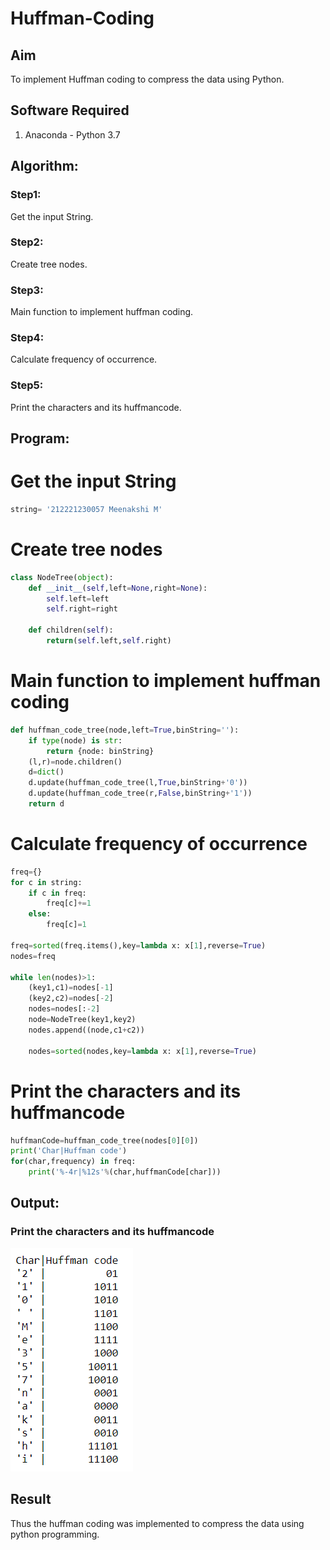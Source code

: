 # Huffman-Coding
## Aim
To implement Huffman coding to compress the data using Python.

## Software Required
1. Anaconda - Python 3.7

## Algorithm:
### Step1:
Get the input String.

### Step2:
Create tree nodes.

### Step3:
Main function to implement huffman coding.

### Step4:
Calculate frequency of occurrence.

### Step5:
Print the characters and its huffmancode.

## Program:
# Get the input String
```py
string= '212221230057 Meenakshi M'
```

# Create tree nodes
```py
class NodeTree(object):
    def __init__(self,left=None,right=None):
        self.left=left
        self.right=right
        
    def children(self):
        return(self.left,self.right)
```

# Main function to implement huffman coding
```py
def huffman_code_tree(node,left=True,binString=''):
    if type(node) is str:
        return {node: binString}
    (l,r)=node.children()
    d=dict()
    d.update(huffman_code_tree(l,True,binString+'0'))
    d.update(huffman_code_tree(r,False,binString+'1'))
    return d
```

# Calculate frequency of occurrence
```py
freq={}
for c in string:
    if c in freq:
        freq[c]+=1
    else:
        freq[c]=1
        
freq=sorted(freq.items(),key=lambda x: x[1],reverse=True)
nodes=freq

while len(nodes)>1:
    (key1,c1)=nodes[-1]
    (key2,c2)=nodes[-2]
    nodes=nodes[:-2]
    node=NodeTree(key1,key2)
    nodes.append((node,c1+c2))
    
    nodes=sorted(nodes,key=lambda x: x[1],reverse=True)
```

# Print the characters and its huffmancode
```py
huffmanCode=huffman_code_tree(nodes[0][0])
print('Char|Huffman code')
for(char,frequency) in freq:
    print('%-4r|%12s'%(char,huffmanCode[char]))
```

## Output:

### Print the characters and its huffmancode
![ss1](./img1.png)

## Result
Thus the huffman coding was implemented to compress the data using python programming.